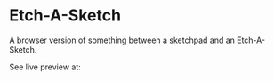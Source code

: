 # Etch-A-Sketch

A browser version of something between a sketchpad and an Etch-A-Sketch.

See live preview at:

